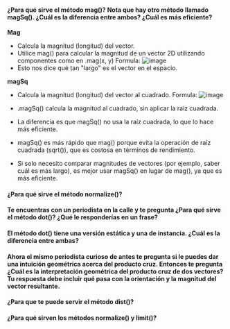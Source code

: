 #### ¿Para qué sirve el método mag()? Nota que hay otro método llamado magSq(). ¿Cuál es la diferencia entre ambos? ¿Cuál es más eficiente?

**Mag**
- Calcula la magnitud (longitud) del vector.
- Utilice mag() para calcular la magnitud de un vector 2D utilizando componentes como en .mag(x, y)
Formula: ![image](https://github.com/user-attachments/assets/3c299151-3370-4f11-a2b9-1802b7e44ccc)
- Esto nos dice qué tan "largo" es el vector en el espacio.
  
**magSq**
- Calcula la magnitud (longitud) del vector al cuadrado.
  Formula: ![image](https://github.com/user-attachments/assets/f9db1239-1a84-410c-b208-e613bf0b6a20)
- .magSq() calcula la magnitud al cuadrado, sin aplicar la raíz cuadrada.

- La diferencia es que magSq() no usa la raíz cuadrada, lo que lo hace más eficiente.
- magSq() es más rápido que mag() porque evita la operación de raíz cuadrada (sqrt()), que es costosa en términos de rendimiento.
- Si solo necesito comparar magnitudes de vectores (por ejemplo, saber cuál es más largo), es mejor usar magSq() en lugar de mag(), ya que es más eficiente.
#### ¿Para qué sirve el método normalize()?

#### Te encuentras con un periodista en la calle y te pregunta ¿Para qué sirve el método dot()? ¿Qué le responderías en un frase?
#### El método dot() tiene una versión estática y una de instancia. ¿Cuál es la diferencia entre ambas?
#### Ahora el mismo periodista curioso de antes te pregunta si le puedes dar una intuición geométrica acerca del producto cruz. Entonces te pregunta ¿Cuál es la interpretación geométrica del producto cruz de dos vectores? Tu respuesta debe incluir qué pasa con la orientación y la magnitud del vector resultante.
#### ¿Para que te puede servir el método dist()?
#### ¿Para qué sirven los métodos normalize() y limit()?
